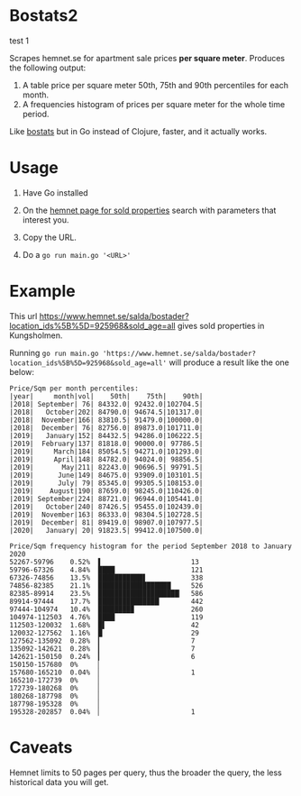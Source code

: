 # Bostats2
test 1

Scrapes hemnet.se for apartment sale prices **per square meter**. Produces the following output:
1. A table price per square meter 50th, 75th and 90th percentiles for each month.
2. A frequencies histogram of prices per square meter for the whole time period.

Like [bostats](https://github.com/krlvi/bostats) but in Go instead of Clojure, faster, and it actually works.

# Usage
1) Have Go installed

2) On the [hemnet page for sold properties](https://www.hemnet.se/salda/bostader) search with parameters that interest you. 

3) Copy the URL.

4) Do a `go run main.go '<URL>'`

# Example 
This url https://www.hemnet.se/salda/bostader?location_ids%5B%5D=925968&sold_age=all gives sold properties in Kungsholmen.

Running `go run main.go 'https://www.hemnet.se/salda/bostader?location_ids%5B%5D=925968&sold_age=all'` will produce a result like the one below:

```
Price/Sqm per month percentiles:
|year|     month|vol|    50th|    75th|    90th|
|2018| September| 76| 84332.0| 92432.0|102704.5|
|2018|   October|202| 84790.0| 94674.5|101317.0|
|2018|  November|166| 83810.5| 91479.0|100000.0|
|2018|  December| 76| 82756.0| 89873.0|101711.0|
|2019|   January|152| 84432.5| 94286.0|106222.5|
|2019|  February|137| 81818.0| 90000.0| 97786.5|
|2019|     March|184| 85054.5| 94271.0|101293.0|
|2019|     April|148| 84782.0| 94024.0| 98856.5|
|2019|       May|211| 82243.0| 90696.5| 99791.5|
|2019|      June|149| 84675.0| 93909.0|103101.5|
|2019|      July| 79| 85345.0| 99305.5|108153.0|
|2019|    August|190| 87659.0| 98245.0|110426.0|
|2019| September|224| 88721.0| 96944.0|105441.0|
|2019|   October|240| 87426.5| 95455.0|102439.0|
|2019|  November|163| 86333.0| 98304.5|102728.5|
|2019|  December| 81| 89419.0| 98907.0|107977.5|
|2020|   January| 20| 91823.5| 99412.0|107500.0|

Price/Sqm frequency histogram for the period September 2018 to January 2020
52267-59796    0.52%  ▌                      13
59796-67326    4.84%  ████▏                  121
67326-74856    13.5%  ███████████▋           338
74856-82385    21.1%  ██████████████████     526
82385-89914    23.5%  ████████████████████▏  586
89914-97444    17.7%  ███████████████▏       442
97444-104974   10.4%  ████████▉              260
104974-112503  4.76%  ████▏                  119
112503-120032  1.68%  █▌                     42
120032-127562  1.16%  █                      29
127562-135092  0.28%  ▎                      7
135092-142621  0.28%  ▎                      7
142621-150150  0.24%  ▎                      6
150150-157680  0%     ▏
157680-165210  0.04%  ▏                      1
165210-172739  0%     ▏
172739-180268  0%     ▏
180268-187798  0%     ▏
187798-195328  0%     ▏
195328-202857  0.04%  ▏                      1
```

# Caveats

Hemnet limits to 50 pages per query, thus the broader the query, the less historical data you will get.


